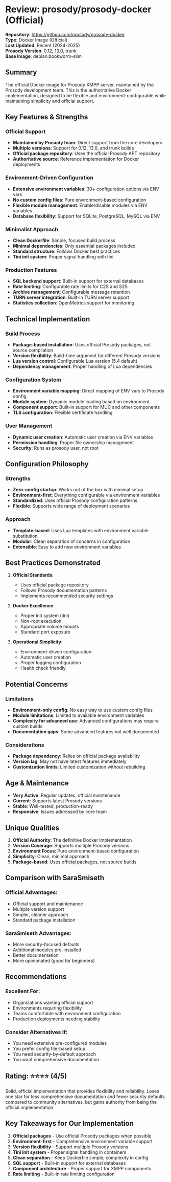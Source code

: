# Review: prosody/prosody-docker (Official)

**Repository**: https://github.com/prosody/prosody-docker  
**Type**: Docker Image (Official)  
**Last Updated**: Recent (2024-2025)  
**Prosody Version**: 0.12, 13.0, trunk  
**Base Image**: debian:bookworm-slim  

## Summary

The official Docker image for Prosody XMPP server, maintained by the Prosody development team. This is the authoritative Docker implementation, designed to be flexible and environment-configurable while maintaining simplicity and official support.

## Key Features & Strengths

### Official Support
- **Maintained by Prosody team**: Direct support from the core developers
- **Multiple versions**: Support for 0.12, 13.0, and trunk builds
- **Official package repository**: Uses the official Prosody APT repository
- **Authoritative source**: Reference implementation for Docker deployments

### Environment-Driven Configuration
- **Extensive environment variables**: 30+ configuration options via ENV vars
- **No custom config files**: Pure environment-based configuration
- **Flexible module management**: Enable/disable modules via ENV variables
- **Database flexibility**: Support for SQLite, PostgreSQL, MySQL via ENV

### Minimalist Approach
- **Clean Dockerfile**: Simple, focused build process
- **Minimal dependencies**: Only essential packages included
- **Standard structure**: Follows Docker best practices
- **Tini init system**: Proper signal handling with tini

### Production Features
- **SQL backend support**: Built-in support for external databases
- **Rate limiting**: Configurable rate limits for C2S and S2S
- **Archive management**: Configurable message retention
- **TURN server integration**: Built-in TURN server support
- **Statistics collection**: OpenMetrics support for monitoring

## Technical Implementation

### Build Process
- **Package-based installation**: Uses official Prosody packages, not source compilation
- **Version flexibility**: Build-time argument for different Prosody versions
- **Lua version control**: Configurable Lua version (5.4 default)
- **Dependency management**: Proper handling of Lua dependencies

### Configuration System
- **Environment variable mapping**: Direct mapping of ENV vars to Prosody config
- **Module system**: Dynamic module loading based on environment
- **Component support**: Built-in support for MUC and other components
- **TLS configuration**: Flexible certificate handling

### User Management
- **Dynamic user creation**: Automatic user creation via ENV variables
- **Permission handling**: Proper file ownership management
- **Security**: Runs as prosody user, not root

## Configuration Philosophy

### Strengths
- **Zero-config startup**: Works out of the box with minimal setup
- **Environment-first**: Everything configurable via environment variables
- **Standardized**: Uses official Prosody configuration patterns
- **Flexible**: Supports wide range of deployment scenarios

### Approach
- **Template-based**: Uses Lua templates with environment variable substitution
- **Modular**: Clean separation of concerns in configuration
- **Extensible**: Easy to add new environment variables

## Best Practices Demonstrated

1. **Official Standards**:
   - Uses official package repository
   - Follows Prosody documentation patterns
   - Implements recommended security settings

2. **Docker Excellence**:
   - Proper init system (tini)
   - Non-root execution
   - Appropriate volume mounts
   - Standard port exposure

3. **Operational Simplicity**:
   - Environment-driven configuration
   - Automatic user creation
   - Proper logging configuration
   - Health check friendly

## Potential Concerns

### Limitations
- **Environment-only config**: No easy way to use custom config files
- **Module limitations**: Limited to available environment variables
- **Complexity for advanced use**: Advanced configurations may require custom builds
- **Documentation gaps**: Some advanced features not well documented

### Considerations
- **Package dependency**: Relies on official package availability
- **Version lag**: May not have latest features immediately
- **Customization limits**: Limited customization without rebuilding

## Age & Maintenance

- **Very Active**: Regular updates, official maintenance
- **Current**: Supports latest Prosody versions
- **Stable**: Well-tested, production-ready
- **Responsive**: Issues addressed by core team

## Unique Qualities

1. **Official Authority**: The definitive Docker implementation
2. **Version Coverage**: Supports multiple Prosody versions
3. **Environment Focus**: Pure environment-based configuration
4. **Simplicity**: Clean, minimal approach
5. **Package-based**: Uses official packages, not source builds

## Comparison with SaraSmiseth

### Official Advantages:
- Official support and maintenance
- Multiple version support
- Simpler, cleaner approach
- Standard package installation

### SaraSmiseth Advantages:
- More security-focused defaults
- Additional modules pre-installed
- Better documentation
- More opinionated (good for beginners)

## Recommendations

### Excellent For:
- Organizations wanting official support
- Environments requiring flexibility
- Teams comfortable with environment configuration
- Production deployments needing stability

### Consider Alternatives If:
- You need extensive pre-configured modules
- You prefer config file-based setup
- You need security-by-default approach
- You want comprehensive documentation

## Rating: ⭐⭐⭐⭐ (4/5)

Solid, official implementation that provides flexibility and reliability. Loses one star for less comprehensive documentation and fewer security defaults compared to community alternatives, but gains authority from being the official implementation.

## Key Takeaways for Our Implementation

1. **Official packages** - Use official Prosody packages when possible
2. **Environment-first** - Comprehensive environment variable support
3. **Version flexibility** - Support multiple Prosody versions
4. **Tini init system** - Proper signal handling in containers
5. **Clean separation** - Keep Dockerfile simple, complexity in config
6. **SQL support** - Built-in support for external databases
7. **Component architecture** - Proper support for XMPP components
8. **Rate limiting** - Built-in rate limiting configuration 